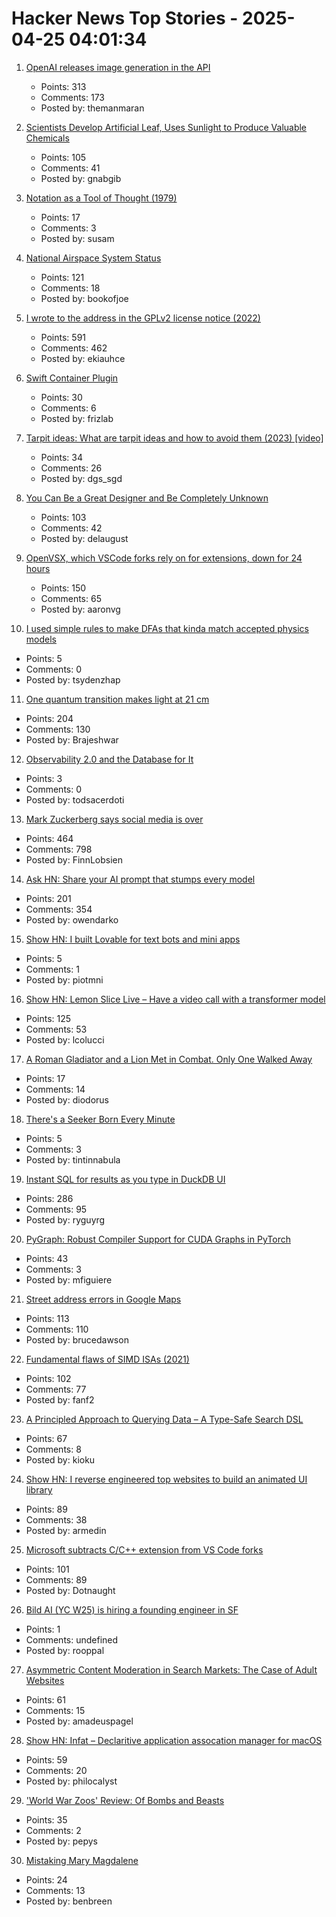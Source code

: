 # Hacker News Top Stories - 2025-04-25 04:01:34

1. [OpenAI releases image generation in the API](https://openai.com/index/image-generation-api/)
   - Points: 313
   - Comments: 173
   - Posted by: themanmaran

2. [Scientists Develop Artificial Leaf, Uses Sunlight to Produce Valuable Chemicals](https://newscenter.lbl.gov/2025/04/24/scientists-develop-artificial-leaf-that-uses-sunlight-to-produce-valuable-chemicals/)
   - Points: 105
   - Comments: 41
   - Posted by: gnabgib

3. [Notation as a Tool of Thought (1979)](https://www.jsoftware.com/papers/tot.htm)
   - Points: 17
   - Comments: 3
   - Posted by: susam

4. [National Airspace System Status](https://nasstatus.faa.gov/)
   - Points: 121
   - Comments: 18
   - Posted by: bookofjoe

5. [I wrote to the address in the GPLv2 license notice (2022)](https://code.mendhak.com/gpl-v2-address-letter/)
   - Points: 591
   - Comments: 462
   - Posted by: ekiauhce

6. [Swift Container Plugin](https://github.com/apple/swift-container-plugin)
   - Points: 30
   - Comments: 6
   - Posted by: frizlab

7. [Tarpit ideas: What are tarpit ideas and how to avoid them (2023) [video]](https://www.ycombinator.com/library/Ij-tarpit-ideas-what-are-tarpit-ideas-how-to-avoid-them)
   - Points: 34
   - Comments: 26
   - Posted by: dgs_sgd

8. [You Can Be a Great Designer and Be Completely Unknown](https://www.chrbutler.com/you-can-be-a-great-designer-and-be-completely-unknown)
   - Points: 103
   - Comments: 42
   - Posted by: delaugust

9. [OpenVSX, which VSCode forks rely on for extensions, down for 24 hours](https://status.open-vsx.org/)
   - Points: 150
   - Comments: 65
   - Posted by: aaronvg

10. [I used simple rules to make DFAs that kinda match accepted physics models](https://keweizhou1996-df477.web.app/dfa.html)
   - Points: 5
   - Comments: 0
   - Posted by: tsydenzhap

11. [One quantum transition makes light at 21 cm](https://bigthink.com/starts-with-a-bang/21cm-magic-length/)
   - Points: 204
   - Comments: 130
   - Posted by: Brajeshwar

12. [Observability 2.0 and the Database for It](https://greptime.com/blogs/2025-04-25-greptimedb-observability2-new-database)
   - Points: 3
   - Comments: 0
   - Posted by: todsacerdoti

13. [Mark Zuckerberg says social media is over](https://www.newyorker.com/culture/infinite-scroll/mark-zuckerberg-says-social-media-is-over)
   - Points: 464
   - Comments: 798
   - Posted by: FinnLobsien

14. [Ask HN: Share your AI prompt that stumps every model](undefined)
   - Points: 201
   - Comments: 354
   - Posted by: owendarko

15. [Show HN: I built Lovable for text bots and mini apps](https://plutonic.dev)
   - Points: 5
   - Comments: 1
   - Posted by: piotmni

16. [Show HN: Lemon Slice Live – Have a video call with a transformer model](undefined)
   - Points: 125
   - Comments: 53
   - Posted by: lcolucci

17. [A Roman Gladiator and a Lion Met in Combat. Only One Walked Away](https://www.nytimes.com/2025/04/23/science/lion-gladiator-romans-bones.html)
   - Points: 17
   - Comments: 14
   - Posted by: diodorus

18. [There's a Seeker Born Every Minute](https://lareviewofbooks.org/article/theres-a-seeker-born-every-minute/)
   - Points: 5
   - Comments: 3
   - Posted by: tintinnabula

19. [Instant SQL for results as you type in DuckDB UI](https://motherduck.com/blog/introducing-instant-sql/)
   - Points: 286
   - Comments: 95
   - Posted by: ryguyrg

20. [PyGraph: Robust Compiler Support for CUDA Graphs in PyTorch](https://arxiv.org/abs/2503.19779)
   - Points: 43
   - Comments: 3
   - Posted by: mfiguiere

21. [Street address errors in Google Maps](https://randomascii.wordpress.com/2025/04/24/google-maps-doesnt-know-how-street-addresses-work/)
   - Points: 113
   - Comments: 110
   - Posted by: brucedawson

22. [Fundamental flaws of SIMD ISAs (2021)](https://www.bitsnbites.eu/three-fundamental-flaws-of-simd/)
   - Points: 102
   - Comments: 77
   - Posted by: fanf2

23. [A Principled Approach to Querying Data – A Type-Safe Search DSL](https://www.claudiu-ivan.com/writing/search-dsl)
   - Points: 67
   - Comments: 8
   - Posted by: kioku

24. [Show HN: I reverse engineered top websites to build an animated UI library](https://reverseui.com)
   - Points: 89
   - Comments: 38
   - Posted by: armedin

25. [Microsoft subtracts C/C++ extension from VS Code forks](https://www.theregister.com/2025/04/24/microsoft_vs_code_subtracts_cc_extension/)
   - Points: 101
   - Comments: 89
   - Posted by: Dotnaught

26. [Bild AI (YC W25) is hiring a founding engineer in SF](https://www.ycombinator.com/companies/bild-ai/jobs/m2ilR5L-founding-engineer)
   - Points: 1
   - Comments: undefined
   - Posted by: rooppal

27. [Asymmetric Content Moderation in Search Markets: The Case of Adult Websites](https://papers.ssrn.com/sol3/papers.cfm?abstract_id=5106235)
   - Points: 61
   - Comments: 15
   - Posted by: amadeuspagel

28. [Show HN: Infat – Declaritive application assocation manager for macOS](https://github.com/philocalyst/infat)
   - Points: 59
   - Comments: 20
   - Posted by: philocalyst

29. ['World War Zoos' Review: Of Bombs and Beasts](https://www.wsj.com/arts-culture/books/world-war-zoos-review-of-bombs-and-beasts-a037c4b6)
   - Points: 35
   - Comments: 2
   - Posted by: pepys

30. [Mistaking Mary Magdalene](https://www.newyorker.com/culture/the-weekend-essay/mistaking-mary-magdalene)
   - Points: 24
   - Comments: 13
   - Posted by: benbreen

